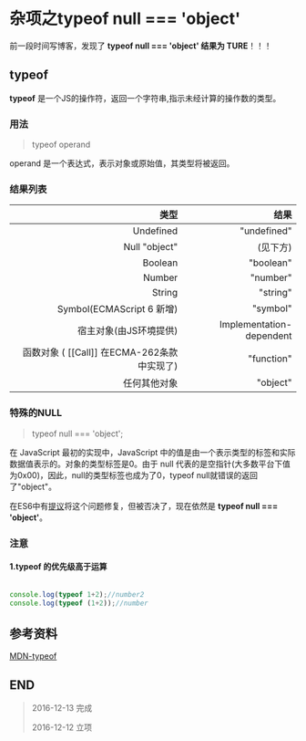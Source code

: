 # 杂项之typeof null === 'object'

前一段时间写博客，发现了 **typeof null === 'object' 结果为 TURE**！！！

## typeof

**typeof** 是一个JS的操作符，返回一个字符串,指示未经计算的操作数的类型。

### 用法

>typeof operand

operand 是一个表达式，表示对象或原始值，其类型将被返回。

### 结果列表

|类型                                        |结果|
|--:                                         |--:|
|Undefined                                   |"undefined"|
|Null	"object"                               |(见下方)|
|Boolean	                                   |"boolean"|
|Number                                      |"number"|
|String	                                     |"string"|
|Symbol(ECMAScript 6 新增)                   |"symbol"|
|宿主对象(由JS环境提供)                       |Implementation-dependent|
|函数对象 ( [[Call]] 在ECMA-262条款中实现了)	  |"function"|
|任何其他对象	                                |"object"|

### 特殊的NULL

> typeof null === 'object';

在 JavaScript 最初的实现中，JavaScript 中的值是由一个表示类型的标签和实际数据值表示的。对象的类型标签是0。由于 null 代表的是空指针(大多数平台下值为0x00)，因此，null的类型标签也成为了0，typeof null就错误的返回了"object"。

在ES6中有[提议](http://wiki.ecmascript.org/doku.php?id=harmony:typeof_null)将这个问题修复，但被否决了，现在依然是 **typeof null === 'object'**。

### 注意

#### 1.typeof 的优先级高于运算

``` javascript

console.log(typeof 1+2);//number2
console.log(typeof (1+2));//number

```

## 参考资料

[MDN-typeof](https://developer.mozilla.org/zh-CN/docs/Web/JavaScript/Reference/Operators/typeof)

## END

> 2016-12-13 完成
>
> 2016-12-12 立项
